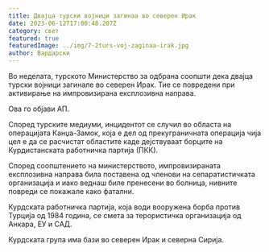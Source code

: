 ```yaml
---
title: Двајца турски војници загинаа во северен Ирак
date: 2023-06-12T17:00:48.207Z
category: свет
featured: true
featuredImage: ../img/7-2turs-voj-zaginaa-irak.jpg
author: Вардарски
---
```

Во неделата, турското Министерство за одбрана соопшти дека двајца турски војници загинале во северен Ирак. Тие се повредени при активирање на импровизирана експлозивна направа.

Ова го објави АП.

Според турските медиуми, инцидентот се случил во областа на операцијата Канџа-Замок, која е дел од прекуграничната операција чија цел е да се расчистат областите каде дејствуваат борците на Курдистанската работничка партија (ПКК).

Според соопштението на министерството, импровизираната експлозивна направа била поставена од членови на сепаратистичката организација и иако веднаш биле пренесени во болница, нивните повреди се покажале како фатални.

Курдската работничка партија, која води вооружена борба против Турција од 1984 година, се смета за терористичка организација од Анкара, ЕУ и САД.

Курдската група има бази во северен Ирак и северна Сирија.